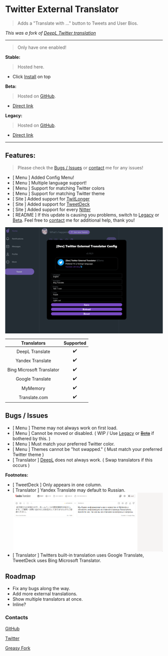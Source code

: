 # Twitter External Translator

> Adds a "Translate with ..." button to Tweets and User Bios.

*This was a fork of [DeepL Twitter translation](https://greasyfork.org/scripts/411976)*

***

> Only have one enabled!

**Stable:**

> Hosted here.

* Click [Install](#install-area) on top

**Beta:**

> Hosted on [GitHub](https://github.com/magicoflolis/userscriptrepo/tree/master/ExternalTranslator#twitter-external-translator).

* [Direct link](https://github.com/magicoflolis/userscriptrepo/raw/master/ExternalTranslator/twittertranslatorbeta.user.js)

**Legacy:**

> Hosted on [GitHub](https://github.com/magicoflolis/userscriptrepo/tree/master/ExternalTranslator#twitter-external-translator).

* [Direct link](https://github.com/magicoflolis/userscriptrepo/raw/master/ExternalTranslator/twittertranslatorlegacy.user.js)

***

## **Features:**

> Please check the [Bugs / Issues](#bugs--issues) or [contact](#contacts) me for any issues!

* [ Menu ] Added Config Menu!
* [ Menu ] Multiple language support!
* [ Menu ] Support for matching Twitter colors
* [ Menu ] Support for matching Twitter theme
* [ Site ] Added support for [TwitLonger](https://www.twitlonger.com)
* [ Site ] Added support for [TweetDeck](https://tweetdeck.twitter.com)
* [ Site ] Added support for every [Nitter](https://github.com/zedeus/nitter/wiki/Instances#official-instances)
* [ README ] If this update is causing you problems, switch to [Legacy](https://github.com/magicoflolis/userscriptrepo/raw/master/ExternalTranslator/twittertranslatorlegacy.user.js) or [Beta](https://github.com/magicoflolis/userscriptrepo/raw/master/ExternalTranslator/twittertranslatorbeta.user.js). Feel free to [contact](#contacts) me for additional help, thank you!

![Menu Preview](https://raw.githubusercontent.com/magicoflolis/userscriptrepo/master/assets/ExternalTranslator5.png)

 Translators | Supported
:-----------:|:---------:
DeepL Translate | ✔️
Yandex Translate | ✔️
Bing Microsoft Translator| ✔️
Google Translate | ✔️
MyMemory | ✔️
Translate.com | ✔️

## Bugs / Issues

* [ Menu ] Theme may not always work on first load.
* [ Menu ] Cannot be moved or disabled. ( WIP / Use [Legacy](https://github.com/magicoflolis/userscriptrepo/raw/master/ExternalTranslator/twittertranslatorlegacy.user.js) or [~~Beta~~](https://github.com/magicoflolis/userscriptrepo/raw/master/ExternalTranslator/twittertranslatorbeta.user.js) if bothered by this. )
* [ Menu ] Must match your preferred Twitter color.
* [ Menu ] Themes cannot be "hot swapped." ( Must match your preferred Twitter theme )
* [ Translator ] [DeepL](https://www.deepl.com/translator) does not always work. ( Swap translators if this occurs )

**Footnotes:**

* [ TweetDeck ] Only appears in one column.
* [ Translator ] Yandex Translate may default to Russian.
![YandexHelp](https://raw.githubusercontent.com/magicoflolis/userscriptrepo/master/assets/ExternalTranslator4.gif)
* [ Translator ] Twitters built-in translation uses Google Translate, TweetDeck uses Bing Microsoft Translator.

## Roadmap

* Fix any bugs along the way.
* Add more external translations.
* Show multiple translators at once.
* Inline?

### Contacts

[GitHub](https://github.com/magicoflolis)

[Twitter](https://twitter.com/for_lollipops)

[Greasy Fork](https://greasyfork.org/users/166061)
